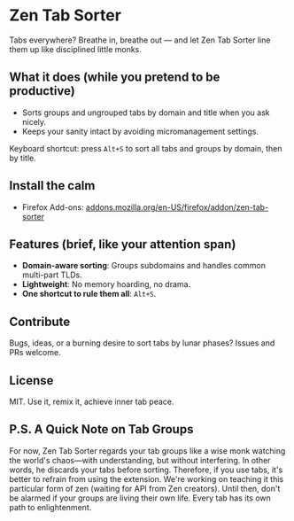 # Zen Tab Sorter

Tabs everywhere? Breathe in, breathe out — and let Zen Tab Sorter line them up like disciplined little monks.

## What it does (while you pretend to be productive)

- Sorts groups and ungrouped tabs by domain and title when you ask nicely.
- Keeps your sanity intact by avoiding micromanagement settings.

Keyboard shortcut: press `Alt+S` to sort all tabs and groups by domain, then by title.

## Install the calm

- Firefox Add-ons: [addons.mozilla.org/en-US/firefox/addon/zen-tab-sorter](https://addons.mozilla.org/en-US/firefox/addon/zen-tab-sorter/)

## Features (brief, like your attention span)

- **Domain-aware sorting**: Groups subdomains and handles common multi-part TLDs.
- **Lightweight**: No memory hoarding, no drama.
- **One shortcut to rule them all**: `Alt+S`.

## Contribute

Bugs, ideas, or a burning desire to sort tabs by lunar phases? Issues and PRs welcome.

## License

MIT. Use it, remix it, achieve inner tab peace.

## P.S. A Quick Note on Tab Groups

For now, Zen Tab Sorter regards your tab groups like a wise monk watching the world's chaos—with understanding, but without interfering. In other words, he discards your tabs before sorting. Therefore, if you use tabs, it's better to refrain from using the extension. We're working on teaching it this particular form of zen (waiting for API from Zen creators). Until then, don't be alarmed if your groups are living their own life. Every tab has its own path to enlightenment.
